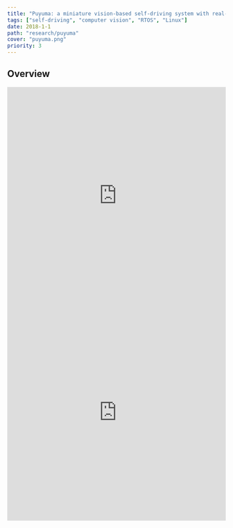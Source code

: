 ```yaml
---
title: "Puyuma: a miniature vision-based self-driving system with real-time Linux"
tags: ["self-driving", "computer vision", "RTOS", "Linux"]
date: 2018-1-1
path: "research/puyuma"
cover: "puyuma.png"
priority: 3
---
```


## Overview

<iframe src="https://www.youtube.com/embed/P3fH8zuRZhs" width="100%" height="500px" title="Puyuma self-driving system: Lane visualization" frameborder="0" allow="accelerometer; autoplay; clipboard-write; encrypted-media; gyroscope; picture-in-picture; web-share" referrerpolicy="strict-origin-when-cross-origin" allowfullscreen></iframe>

<iframe src="https://www.youtube.com/embed/84MXc0_F61o" width="100%" height="500px" title="Puyuma self-driving system - lane following control" frameborder="0" allow="accelerometer; autoplay; clipboard-write; encrypted-media; gyroscope; picture-in-picture; web-share" referrerpolicy="strict-origin-when-cross-origin" allowfullscreen></iframe>
